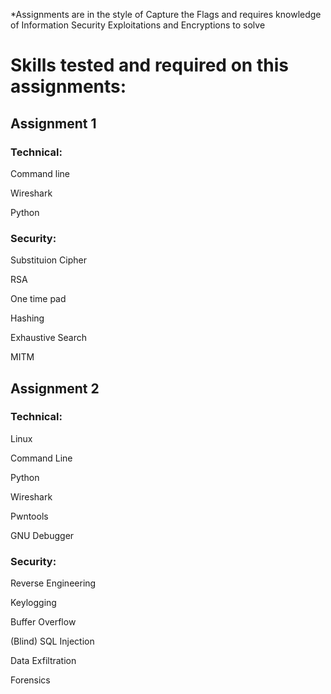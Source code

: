 *Assignments are in the style of Capture the Flags and requires knowledge of Information Security Exploitations and Encryptions to solve 

# Skills tested and required on this assignments:
## Assignment 1
### Technical:
Command line

Wireshark

Python

### Security:

Substituion Cipher

RSA

One time pad

Hashing

Exhaustive Search

MITM

## Assignment 2
### Technical:
Linux

Command Line

Python

Wireshark

Pwntools

GNU Debugger

### Security:

Reverse Engineering

Keylogging

Buffer Overflow

(Blind) SQL Injection

Data Exfiltration

Forensics
